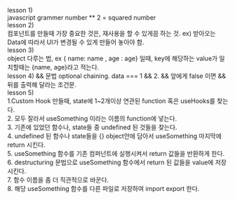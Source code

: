 lesson 1) <br/>
javascript grammer number \*\* 2 = squared number <br/>
lesson 2) <br/>
컴포넌트를 만들때 가장 중요한 것은, 재사용을 할 수 있게끔 하는 것. ex) 받아오는 Data에 따라서 UI가 변경될 수 있게 만들어 놓아야 함.<br/>
lesson 3) <br/>
object 다루는 법, ex { name: name , age : age} 일때, key에 해당하는 value가 일치할때는 {name, age}라고 적는다.<br/>
lesson 4) && 문법 optional chaining. data === 1 && 2. && 앞에게 false 이면 && 뒤를 출력해 달라는 조건문. <br/>
lesson 5) <br/>
1.Custom Hook 만들때, state에 1~2개이상 연관된 function 혹은 useHooks를 찾는다.<br/> 2. 모두 잘라서 useSomething 이라는 이름의 function에 넣는다. <br/> 3. 기존에 있었던 함수나, state들 중 undefined 된 것들을 찾는다. <br/> 4. undefined 된 함수나 state들을 {} object안에 담아서 useSomething 마지막에 return 시킨다. <br/> 5. useSomething 함수를 기존 컴퍼넌트에 실행시켜서 return 값들을 반환하게 한다. <br/> 6. destructuring 문법으로 useSomething 함수에서 return 된 값들을 value에 저장시킨다. <br/> 7. 함수 이름을 좀 더 직관적으로 바꾼다. <br/> 8. 해당 useSomething 함수를 다른 파일로 저장하여 import export 한다.
